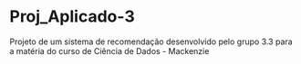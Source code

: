 # Proj_Aplicado-3
Projeto de um sistema de recomendação desenvolvido pelo grupo 3.3 para a matéria do curso de Ciência de Dados - Mackenzie 
